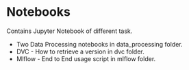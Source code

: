 # Notebooks

Contains Jupyter Notebook of different task.
* Two Data Processing notebooks in data_processing folder.
* DVC - How to retrieve a version in dvc folder.
* Mlflow - End to End usage script in mlflow folder.
